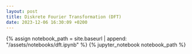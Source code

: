 ```yaml
---
layout: post
title: Diskrete Fourier Transformation (DFT)
date: 2023-12-06 16:30:09 +0200
---
```


{% assign notebook_path = site.baseurl | append: "/assets/notebooks/dft.ipynb" %} {% jupyter_notebook notebook_path %}
